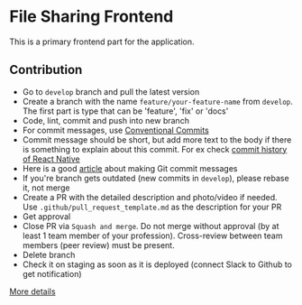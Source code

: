 # File Sharing Frontend

This is a primary frontend part for the application.

## Contribution

- Go to `develop` branch and pull the latest version
- Create a branch with the name `feature/your-feature-name` from `develop`. The first part is type that can be 'feature', 'fix' or 'docs'
- Code, lint, commit and push into new branch
- For commit messages, use [Conventional Commits](https://www.conventionalcommits.org/en/v1.0.0/)
- Commit message should be short, but add more text to the body if there is something to explain about this commit. For ex check [commit history of React Native](https://github.com/facebook/react-native/commit/3621606c4486051de8b443c443cd87f6b822d1a0)
- Here is a good [article](https://chris.beams.io/posts/git-commit/) about making Git commit messages
- If you're branch gets outdated (new commits in `develop`), please rebase it, not merge
- Create a PR with the detailed description and photo/video if needed. Use `.github/pull_request_template.md` as the description for your PR
- Get approval
- Close PR via `Squash and merge`. Do not merge without approval (by at least 1 team member of your profession). Cross-review between team members (peer review) must be present.
- Delete branch
- Check it on staging as soon as it is deployed (connect Slack to Github to get notification)

[More details](https://www.atlassian.com/git/tutorials/comparing-workflows/gitflow-workflow)
